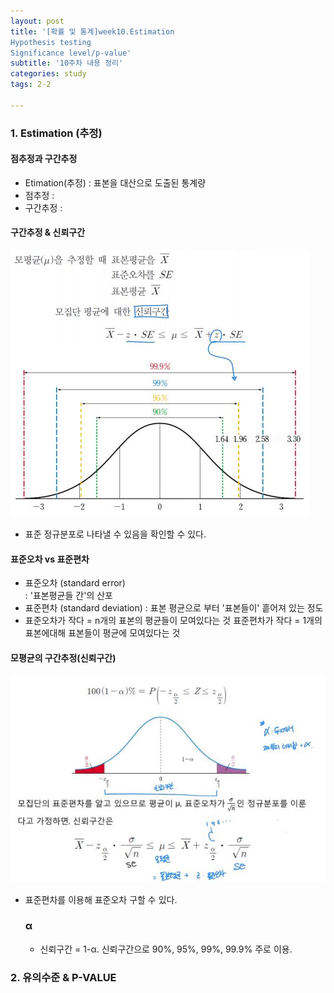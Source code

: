 ```yaml
---
layout: post
title: '[확률 및 통계]week10.Estimation
Hypothesis testing
Significance level/p-value'
subtitle: '10주차 내용 정리'
categories: study
tags: 2-2

---
```


### 1. Estimation (추정)
#### 점추정과 구간추정
* Etimation(추정) : 표본을 대산으로 도출된 통계량
* 점추정 : 
* 구간추정 : 
#### 구간추정 & 신뢰구간
![신뢰구간](/assets/img/confidence.JPG)
* 표준 정규분포로 나타낼 수 있음을 확인할 수 있다.
#### 표준오차 vs 표준편차
* 표준오차 (standard error)  
: '표본평균들 간'의 산포
* 표준편차 (standard deviation)
: 표본 평균으로 부터 '표본들이' 흩어져 있는 정도  
* 표준오차가 작다 = n개의 표본의 평균들이 모여있다는 것 
표준편차가 작다 = 1개의 표본에대해 표본들이 평균에 모여있다는 것
#### 모평균의 구간추정(신뢰구간)
![신뢰구간](/assets/img/confidence2.JPG)
* 표준편차를 이용해 표준오차 구할 수 있다.

    ### α
    * 신뢰구간 = 1-α. 신뢰구간으로 90%, 95%, 99%, 99.9% 주로 이용.

### 2. 유의수준 & P-VALUE
